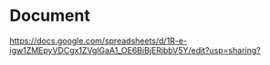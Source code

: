 # Document
  
<https://docs.google.com/spreadsheets/d/1R-e-igw1ZMEpyVDCgx1ZVglGaA1_OE6BiBjERjbbV5Y/edit?usp=sharing?>
